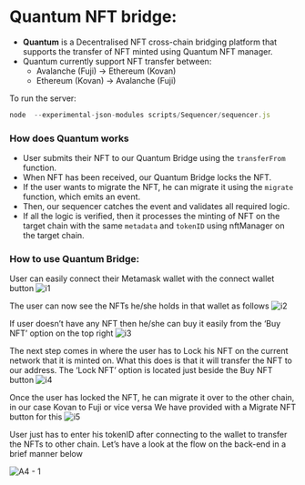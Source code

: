# Quantum NFT bridge:

- **Quantum** is a Decentralised NFT cross-chain bridging platform that supports the transfer of NFT minted using Quantum NFT manager.
- Quantum currently support NFT transfer between: 
   - Avalanche (Fuji) -> Ethereum (Kovan)
   - Ethereum (Kovan) -> Avalanche (Fuji)

To run the server:
```js
node  --experimental-json-modules scripts/Sequencer/sequencer.js
```

### How does Quantum works
- User submits their NFT to our Quantum Bridge using the `transferFrom` function.
- When NFT has been received, our Quantum Bridge locks the NFT.
- If the user wants to migrate the NFT, he can migrate it using the `migrate` function, which emits an event.
- Then, our sequencer catches the event and validates all required logic.
- If all the logic is verified, then it processes the minting of NFT on the target chain with the same `metadata` and `tokenID` using nftManager on the target chain.

### How to use Quantum Bridge:
User can easily connect their Metamask wallet with the connect wallet button
![i1](https://user-images.githubusercontent.com/55936621/154795283-6708357c-9ff4-4a1c-b7d7-d80cf714a29e.jpg)

The user can now see the NFTs he/she holds in that wallet as follows
![i2](https://user-images.githubusercontent.com/55936621/154795314-17d12963-3489-4d78-938b-faaa02d2102b.jpg)

If user doesn’t have any NFT then he/she can buy it easily from the ‘Buy NFT’ option on the top right
![i3](https://user-images.githubusercontent.com/55936621/154795342-ebb2acdf-5191-48a5-a9d5-b3f62b913457.jpg)

The next step comes in where the user has to Lock his NFT on the current network that it is minted on. What this does is that it will transfer the NFT to our address.
The ‘Lock NFT’ option is located just beside the Buy NFT button 
![i4](https://user-images.githubusercontent.com/55936621/154795393-5d96df47-cbaf-4e19-817d-967cdbbe1083.jpg)

Once the user has locked the NFT, he can migrate it over to the other chain, in our case Kovan to Fuji or vice versa
We have provided with a Migrate NFT button for this
![i5](https://user-images.githubusercontent.com/55936621/154795418-10383266-bc28-4b9d-9ab7-9da2467f375c.jpg)

User just has to enter his tokenID after connecting to the wallet to transfer the NFTs to other chain.
Let’s have a look at the flow on the back-end in a brief manner below 

![A4 - 1](https://user-images.githubusercontent.com/55936621/154795460-cef9f964-5eff-4f50-985b-faf0f2ec47e0.png)
